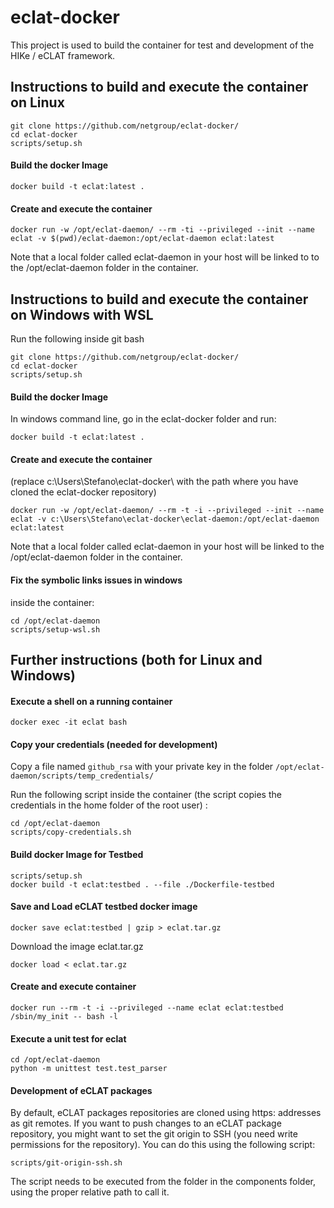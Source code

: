 # eclat-docker

This project is used to build the container for test and development of the HIKe / eCLAT framework.

## Instructions to build and execute the container on Linux

```shell
git clone https://github.com/netgroup/eclat-docker/
cd eclat-docker
scripts/setup.sh
```
#### Build the docker Image

```shell
docker build -t eclat:latest .
```
#### Create and execute the container

```shell
docker run -w /opt/eclat-daemon/ --rm -ti --privileged --init --name eclat -v $(pwd)/eclat-daemon:/opt/eclat-daemon eclat:latest
```

Note that a local folder called eclat-daemon in your host will be linked to to the /opt/eclat-daemon folder in the container.

## Instructions to build and execute the container on Windows with WSL

Run the following inside git bash

```shell
git clone https://github.com/netgroup/eclat-docker/
cd eclat-docker
scripts/setup.sh
```
#### Build the docker Image

In windows command line, go in the eclat-docker folder and run:
```shell
docker build -t eclat:latest .
```

#### Create and execute the container
(replace c:\Users\Stefano\eclat-docker\ with the path where you have cloned the eclat-docker repository)

```shell
docker run -w /opt/eclat-daemon/ --rm -t -i --privileged --init --name eclat -v c:\Users\Stefano\eclat-docker\eclat-daemon:/opt/eclat-daemon eclat:latest
```

Note that a local folder called eclat-daemon in your host will be linked to the /opt/eclat-daemon folder in the container.

#### Fix the symbolic links issues in windows

inside the container:

```shell
cd /opt/eclat-daemon
scripts/setup-wsl.sh
```

## Further instructions (both for Linux and Windows)

#### Execute a shell on a running container

```shell
docker exec -it eclat bash
```
#### Copy your credentials (needed for development)

Copy a file named `github_rsa` with your private key in the folder `/opt/eclat-daemon/scripts/temp_credentials/`

Run the following script inside the container (the script copies the credentials in the home folder of the root user) :

```shell
cd /opt/eclat-daemon
scripts/copy-credentials.sh
```

#### Build docker Image for Testbed

```shell
scripts/setup.sh
docker build -t eclat:testbed . --file ./Dockerfile-testbed
```

#### Save and Load eCLAT testbed docker image

```shell
docker save eclat:testbed | gzip > eclat.tar.gz
```

Download the image eclat.tar.gz

```shell
docker load < eclat.tar.gz
```

#### Create and execute container

```shell
docker run --rm -t -i --privileged --name eclat eclat:testbed  /sbin/my_init -- bash -l 
```
#### Execute a unit test for eclat

```shell
cd /opt/eclat-daemon
python -m unittest test.test_parser
```

#### Development of eCLAT packages

By default, eCLAT packages repositories are cloned using https: addresses as git remotes. If you want to push changes to an eCLAT package repository, you might want to set the git origin to SSH (you need write permissions for the repository). You can do this using the following script:

```
scripts/git-origin-ssh.sh
```

The script needs to be executed from the folder in the components folder, using the proper relative path to call it.

